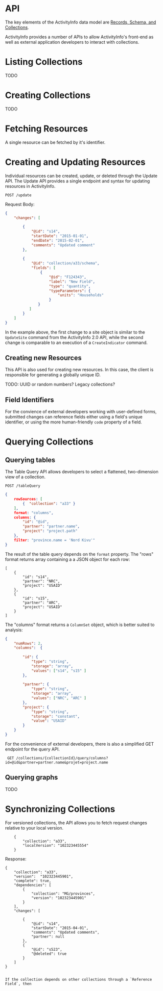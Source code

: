 
# API

The key elements of the ActivityInfo data model are [Records, Schema, and Collections](01-Data-Model.md).

ActivityInfo provides a number of APIs to allow ActivityInfo's front-end as well as external application
developers to interact with collections.

# Listing Collections

TODO


# Creating Collections

TODO

# Fetching Resources

A single resource can be fetched by it's identifier.


# Creating and Updating Resources

Individual resources can be created, update, or deleted through the Update API. The Update API 
provides a single endpoint and syntax for updating resources in ActivityInfo.

`POST /update`

Request Body:

```.json
{
    "changes": [
        
        {
            "@id": "s14",
            "startDate": "2015-01-01",
            "endDate": "2015-02-01",
            "comments": "Updated comment" 
        },
        
        {
            "@id": "collection/a33/schema",
            "fields": [
                { 
                    "@id": "F124343",
                    "label": "New Field",
                    "type": "quantity",
                    "typeParameters": {
                        "units": "Households"
                    }
               }
           ]
        }
    ]
}
```

In the example above, the first change to a site object is similar to the `UpdateSite` command from the 
ActivityInfo 2.0 API, while the second change is comparable to an execution of a `CreateIndicator` command.

## Creating new Resources

This API is also used for creating new resources. In this case, the client is responsible for generating a 
globally unique ID.

TODO: UUID or random numbers? Legacy collections?

## Field Identifiers

For the convience of external developers working with user-defined forms, submitted changes can reference fields
either using a field's unique identifier, or using the more human-friendly `code` property of a field.

# Querying Collections

## Querying tables

The Table Query API allows developers to select a flattened, two-dimension view of a collection.

`POST /tableQuery`


```.json
{
    rowSources: [
        {  "collection": "a33" }
    ],
    format: "columns",
    columns: {
        "id": "@id",
        "partner": "partner.name",
        "project": "project.path"    
    },
    filter: "province.name = 'Nord Kivu'"
}
```

The result of the table query depends on the `format` property. The "rows" format returns array containing a
a JSON object for each row:

```
[
    {
        "id": "s14",
        "partner": "NRC",
        "project": "USAID"
    },
    {
        "id": "s15",
        "partner": "ARC",
        "project": "USAID"
    }
]
```

The "columns" format returns a `ColumnSet` object, which is better suited to analysis:

```.json
{
    "numRows": 2,
    "columns":  {
        
        "id": {
            "type": "string",
            "storage": "array",
            "values": ["s14", "s15" ]
        },
        
        "partner": {
            "type": "string",
            "storage": "array",
            "values": ["NRC", "ARC" ]
        },
        "project": {
            "type": "string",
            "storage": "constant",
            "value": "USAID"
        }
    }
}
```

For the convenience of external developers, there is also a simplified GET endpoint for the query API.

` GET /collections/{collectionId}/query/columns?id=@id&partner=partner.name&projet=project.name`

## Querying graphs

TODO


# Synchronizing Collections

For versioned collections, the API allows you to fetch request changes relative to your local version.

```
    { 
        "collection": "a33",
        "localVersion": "102323445554"
    }
```

Response:


    {
        "collection": "a33",
        "version":  "102323445901",
        "complete": true,
        "dependencies": [
            {
                "collection": "MG/provinces",
                "version": "102323445901"
            }
        ],
        "changes": [
        
            {
                "@id": "s14",
                "startDate": "2015-04-01",
                "comments": "Updated comments",
                "partner": null
            },
            {  
                "@id": "s523",
                "@deleted": true
            }
        ]
    }
```

If the collection depends on other collections through a `Reference Field`, then 